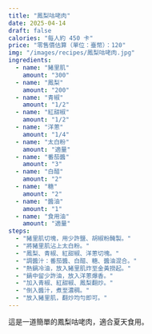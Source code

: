 ```yaml
---
title: "鳳梨咕咾肉"
date: 2025-04-14
draft: false
calories: "每人約 450 卡"
price: "零售價估算（單位：臺幣）：120"
img: "/images/recipes/鳳梨咕咾肉.jpg"
ingredients:
  - name: "豬里肌"
    amount: "300"
  - name: "鳳梨"
    amount: "200"
  - name: "青椒"
    amount: "1/2"
  - name: "紅甜椒"
    amount: "1/2"
  - name: "洋蔥"
    amount: "1/4"
  - name: "太白粉"
    amount: "適量"
  - name: "番茄醬"
    amount: "3"
  - name: "白醋"
    amount: "2"
  - name: "糖"
    amount: "2"
  - name: "醬油"
    amount: "1"
  - name: "食用油"
    amount: "適量"
steps:
  - "豬里肌切塊，用少許鹽、胡椒粉醃製。"
  - "將豬里肌沾上太白粉。"
  - "鳳梨、青椒、紅甜椒、洋蔥切塊。"
  - "調醬汁：番茄醬、白醋、糖、醬油混合。"
  - "熱鍋冷油，放入豬里肌炸至金黃撈起。"
  - "鍋中留少許油，放入洋蔥爆香。"
  - "加入青椒、紅甜椒、鳳梨翻炒。"
  - "倒入醬汁，煮至濃稠。"
  - "放入豬里肌，翻炒均勻即可。"
---
```


這是一道簡單的鳳梨咕咾肉，適合夏天食用。
